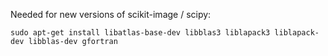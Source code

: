 Needed for new versions of scikit-image / scipy:

`sudo apt-get install libatlas-base-dev libblas3 liblapack3 liblapack-dev libblas-dev gfortran`
